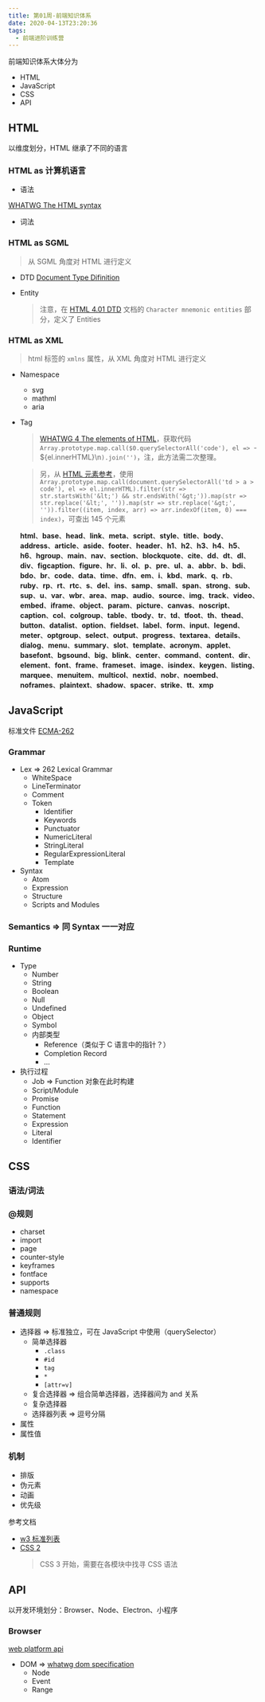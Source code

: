```yaml
---
title: 第01周-前端知识体系
date: 2020-04-13T23:20:36
tags:
  - 前端进阶训练营
---
```


前端知识体系大体分为 

- HTML
- JavaScript
- CSS
- API

## HTML

以维度划分，HTML 继承了不同的语言

### HTML as 计算机语言

- 语法

[WHATWG The HTML syntax](https://html.spec.whatwg.org/multipage/syntax.html#syntax)

- 词法

### HTML as SGML

> 从 SGML 角度对 HTML 进行定义

- DTD [Document Type Difinition](https://en.wikipedia.org/wiki/Document_type_definition)

- Entity

  > 注意，在 [HTML 4.01 DTD](https://www.w3.org/TR/REC-html40/sgml/dtd.html#HTMLlat1) 文档的 `Character mnemonic entities` 部分，定义了 Entities

### HTML as XML

> html 标签的 `xmlns` 属性，从 XML 角度对 HTML 进行定义

- Namespace
  - svg
  - mathml
  - aria

  
- Tag
  > [WHATWG 4 The elements of HTML](https://html.spec.whatwg.org/multipage/#toc-semantics)，获取代码 `Array.prototype.map.call($0.querySelectorAll('code'), el => `- ${el.innerHTML}\n`).join('')`，注，此方法需二次整理。

  > 另，从 [HTML 元素参考](https://developer.mozilla.org/en-US/docs/Web/HTML/Element)，使用 `Array.prototype.map.call(document.querySelectorAll('td > a > code'), el => el.innerHTML).filter(str => str.startsWith('&lt;') && str.endsWith('&gt;')).map(str => str.replace('&lt;', '')).map(str => str.replace('&gt;', '')).filter((item, index, arr) => arr.indexOf(item, 0) === index)`，可查出 145 个元素
  
  **html**、**base**、**head**、**link**、**meta**、**script**、**style**、**title**、**body**、**address**、**article**、**aside**、**footer**、**header**、**h1**、**h2**、**h3**、**h4**、**h5**、**h6**、**hgroup**、**main**、**nav**、**section**、**blockquote**、**cite**、**dd**、**dt**、**dl**、**div**、**figcaption**、**figure**、**hr**、**li**、**ol**、**p**、**pre**、**ul**、**a**、**abbr**、**b**、**bdi**、**bdo**、**br**、**code**、**data**、**time**、**dfn**、**em**、**i**、**kbd**、**mark**、**q**、**rb**、**ruby**、**rp**、**rt**、**rtc**、**s**、**del**、**ins**、**samp**、**small**、**span**、**strong**、**sub**、**sup**、**u**、**var**、**wbr**、**area**、**map**、**audio**、**source**、**img**、**track**、**video**、**embed**、**iframe**、**object**、**param**、**picture**、**canvas**、**noscript**、**caption**、**col**、**colgroup**、**table**、**tbody**、**tr**、**td**、**tfoot**、**th**、**thead**、**button**、**datalist**、**option**、**fieldset**、**label**、**form**、**input**、**legend**、**meter**、**optgroup**、**select**、**output**、**progress**、**textarea**、**details**、**dialog**、**menu**、**summary**、**slot**、**template**、**acronym**、**applet**、**basefont**、**bgsound**、**big**、**blink**、**center**、**command**、**content**、**dir**、**element**、**font**、**frame**、**frameset**、**image**、**isindex**、**keygen**、**listing**、**marquee**、**menuitem**、**multicol**、**nextid**、**nobr**、**noembed**、**noframes**、**plaintext**、**shadow**、**spacer**、**strike**、**tt**、**xmp**

## JavaScript

标准文件 [ECMA-262](http://ecma-international.org/publications/standards/Ecma-262.htm)

### Grammar
  - Lex => 262 Lexical Grammar
    - WhiteSpace
    - LineTerminator
    - Comment
    - Token
      - Identifier
      - Keywords
      - Punctuator
      - NumericLiteral
      - StringLiteral
      - RegularExpressionLiteral
      - Template
  - Syntax
    - Atom
    - Expression
    - Structure
    - Scripts and Modules
### Semantics => 同 Syntax 一一对应
### Runtime
  - Type
    - Number
    - String
    - Boolean
    - Null
    - Undefined
    - Object
    - Symbol
    - 内部类型
      - Reference（类似于 C 语言中的指针？）
      - Completion Record
      - ...
  - 执行过程
    - Job => Function 对象在此时构建
    - Script/Module
    - Promise
    - Function
    - Statement
    - Expression
    - Literal
    - Identifier

## CSS

### 语法/词法
### @规则
  - charset
  - import
  - page
  - counter-style
  - keyframes
  - fontface
  - supports
  - namespace
### 普通规则
  - 选择器 => 标准独立，可在 JavaScript 中使用（querySelector）
    - 简单选择器
      - `.class`
      - `#id`
      - `tag`
      - `*`
      - `[attr=v]`
    - 复合选择器 => 组合简单选择器，选择器间为 and 关系
    - 复杂选择器
    - 选择器列表 => 逗号分隔
  - 属性
  - 属性值
### 机制
  - 排版
  - 伪元素
  - 动画
  - 优先级

参考文档

- [w3 标准列表](https://www.w3.org/TR/)
- [CSS 2](https://www.w3.org/TR/2011/REC-CSS2-20110607/)
  > CSS 3 开始，需要在各模块中找寻 CSS 语法

## API

以开发环境划分：Browser、Node、Electron、小程序

### Browser

[web platform api](https://webplatform.github.io/docs/apis/)

- DOM => [whatwg dom specification](https://dom.spec.whatwg.org/)
  - Node
  - Event
  - Range
